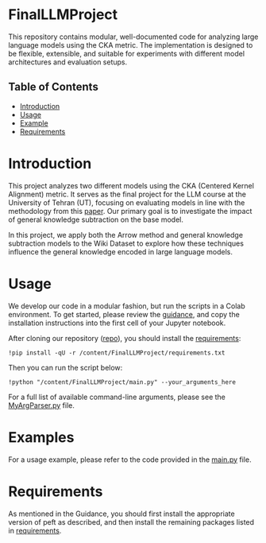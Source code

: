 # FinalLLMProject
This repository contains modular, well-documented code for analyzing large language models using the CKA metric.
The implementation is designed to be flexible, extensible, and suitable for experiments with different model architectures and evaluation setups.
## Table of Contents

- [Introduction](#introduction)
- [Usage](#usage)
- [Example](#examples)
- [Requirements](#requirements)

# Introduction
This project analyzes two different models using the CKA (Centered Kernel Alignment) metric. It serves as the final project for the LLM
course at the University of Tehran (UT), focusing on evaluating models in line with the methodology
from this [paper](https://arxiv.org/abs/2505.10939). Our primary goal is to investigate the impact of general knowledge subtraction on 
the base model.

In this project, we apply both the Arrow method and general knowledge subtraction models to the Wiki Dataset 
to explore how these techniques influence the general knowledge encoded in large language models.
# Usage
We develop our code in a modular fashion, but run the scripts in a Colab environment.
To get started, please review the [guidance](Guidance.text), and copy the installation instructions into the first cell of your Jupyter notebook.

After cloning our repository ([repo](https://github.com/PouyaGohari/FinalLLMProject.git)), you should install the [requirements](requirements.txt):

```
!pip install -qU -r /content/FinalLLMProject/requirements.txt
```
Then you can run the script below:
```
!python "/content/FinalLLMProject/main.py" --your_arguments_here
```
For a full list of available command-line arguments, please see the [MyArgParser.py](MyArgParser.py) file.

# Examples
For a usage example, please refer to the code provided in the [main.py](main.py) file.

# Requirements
As mentioned in the Guidance, you should first install the appropriate version of peft as described, and then install the remaining packages listed in [requirements](requirements.text).

